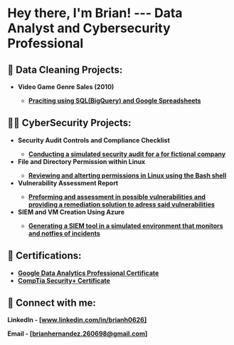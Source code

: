 <h1>Hey there, I'm Brian! --- Data Analyst and Cybersecurity Professional

<h2>🧼 Data Cleaning Projects:</h2>

- <b>Video Game Genre Sales (2010)
  - [Praciting using SQL(BigQuery) and Google Spreadsheets](https://www.loom.com/share/7f1b1f444f1d45368475016804ca035d?sid=1a088e10-6bce-47d9-83b0-443c277aeee7)

<h2>👨‍💻 CyberSecurity Projects:</h2>

- <b>Security Audit Controls and Compliance Checklist
  - [Conducting a simulated security audit for a for fictional company](https://docs.google.com/document/d/1EbjfMeVgB45Gr_5jzh2BFTSe3ZyGaQojzq7bhrBdnKk/edit?usp=sharing)
- <b>File and Directory Permission within Linux
  - [Reviewing and alterting permissions in Linux using the Bash shell](https://docs.google.com/document/d/1U8DGV_dqWII53aGHcWirwjG-8jDV3MPPNngZAeKXypo/edit?usp=sharing) 
- <b>Vulnerability Assessment Report
   - [Preforming and assessment in possible vulnerabilities and providing a remediation solution to adress said vulnerabilities](https://docs.google.com/document/d/1DNifydvM__StZnFmBZ_iqJ4pdA7o9gYATdv3iNwyD9A/edit?usp=sharing)
- <b>SIEM and VM Creation Using Azure
   - [Generating a SIEM tool in a simulated environment that monitors and notfies of incidents](https://docs.google.com/document/d/1wq2HI9gf7QnkwxhxOW0gyxWLzXQPwvoTPC1yPjTdd7w/edit?usp=sharing)

<h2> 📑 Certifications:</h2>

- [Google Data Analytics Professional Certificate](https://www.coursera.org/account/accomplishments/specialization/certificate/5SMKMAFRTGUT)
- [CompTia Security+ Certificate](https://drive.google.com/file/d/1aezdoIkMVzmtgDc00QAh4aJhVs1A_PC3/view?usp=sharing)

<h2> 🤳 Connect with me:</h2>

LinkedIn - [www.linkedin.com/in/brianh0626]

Email - [brianhernandez.260698@gmail.com]

[twitter]: https://twitter.com/joshmadakor
[youtube]: https://www.youtube.com/c/joshmadakor
[instagram]: https://www.instagram.com/joshmadakor/
[linkedin]: https://linkedin.com/in/joshmadakor

